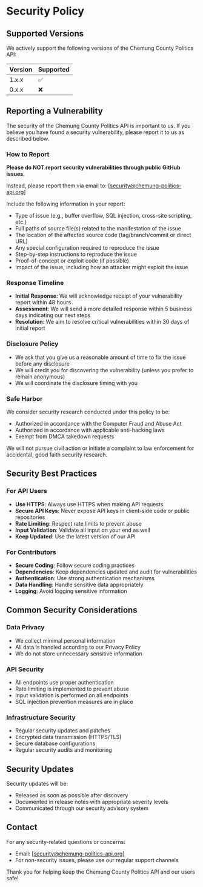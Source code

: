 # Security Policy

## Supported Versions

We actively support the following versions of the Chemung County Politics API:

| Version | Supported          |
| ------- | ------------------ |
| 1.x.x   | :white_check_mark: |
| 0.x.x   | :x:                |

## Reporting a Vulnerability

The security of the Chemung County Politics API is important to us. If you believe you have found a security vulnerability, please report it to us as described below.

### How to Report

**Please do NOT report security vulnerabilities through public GitHub issues.**

Instead, please report them via email to: [security@chemung-politics-api.org]

Include the following information in your report:
- Type of issue (e.g., buffer overflow, SQL injection, cross-site scripting, etc.)
- Full paths of source file(s) related to the manifestation of the issue
- The location of the affected source code (tag/branch/commit or direct URL)
- Any special configuration required to reproduce the issue
- Step-by-step instructions to reproduce the issue
- Proof-of-concept or exploit code (if possible)
- Impact of the issue, including how an attacker might exploit the issue

### Response Timeline

- **Initial Response**: We will acknowledge receipt of your vulnerability report within 48 hours
- **Assessment**: We will send a more detailed response within 5 business days indicating our next steps
- **Resolution**: We aim to resolve critical vulnerabilities within 30 days of initial report

### Disclosure Policy

- We ask that you give us a reasonable amount of time to fix the issue before any disclosure
- We will credit you for discovering the vulnerability (unless you prefer to remain anonymous)
- We will coordinate the disclosure timing with you

### Safe Harbor

We consider security research conducted under this policy to be:
- Authorized in accordance with the Computer Fraud and Abuse Act
- Authorized in accordance with applicable anti-hacking laws
- Exempt from DMCA takedown requests

We will not pursue civil action or initiate a complaint to law enforcement for accidental, good faith security research.

## Security Best Practices

### For API Users

- **Use HTTPS**: Always use HTTPS when making API requests
- **Secure API Keys**: Never expose API keys in client-side code or public repositories
- **Rate Limiting**: Respect rate limits to prevent abuse
- **Input Validation**: Validate all input on your end as well
- **Keep Updated**: Use the latest version of our API

### For Contributors

- **Secure Coding**: Follow secure coding practices
- **Dependencies**: Keep dependencies updated and audit for vulnerabilities
- **Authentication**: Use strong authentication mechanisms
- **Data Handling**: Handle sensitive data appropriately
- **Logging**: Avoid logging sensitive information

## Common Security Considerations

### Data Privacy
- We collect minimal personal information
- All data is handled according to our Privacy Policy
- We do not store unnecessary sensitive information

### API Security
- All endpoints use proper authentication
- Rate limiting is implemented to prevent abuse
- Input validation is performed on all endpoints
- SQL injection prevention measures are in place

### Infrastructure Security
- Regular security updates and patches
- Encrypted data transmission (HTTPS/TLS)
- Secure database configurations
- Regular security audits and monitoring

## Security Updates

Security updates will be:
- Released as soon as possible after discovery
- Documented in release notes with appropriate severity levels
- Communicated through our security advisory system

## Contact

For any security-related questions or concerns:
- Email: [security@chemung-politics-api.org]
- For non-security issues, please use our regular support channels

Thank you for helping keep the Chemung County Politics API and our users safe!